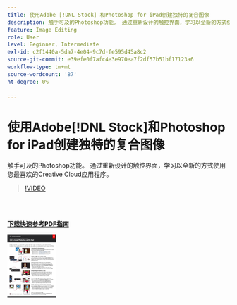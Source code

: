 ```yaml
---
title: 使用Adobe [!DNL Stock] 和Photoshop for iPad创建独特的复合图像
description: 触手可及的Photoshop功能。 通过重新设计的触控界面，学习以全新的方式使用您最喜欢的Creative Cloud应用程序之一
feature: Image Editing
role: User
level: Beginner, Intermediate
exl-id: c2f1440a-5da7-4e04-9c7d-fe595d45a8c2
source-git-commit: e39efe0f7afc4e3e970ea7f2df57b51bf17123a6
workflow-type: tm+mt
source-wordcount: '87'
ht-degree: 0%

---
```


# 使用Adobe[!DNL Stock]和Photoshop for iPad创建独特的复合图像

触手可及的Photoshop功能。 通过重新设计的触控界面，学习以全新的方式使用您最喜欢的Creative Cloud应用程序。

>[!VIDEO](https://video.tv.adobe.com/v/331004?hidetitle=true)

<br> 

[**下载快速参考PDF指南**](../quick-reference/GettoknowPhotoshopontheiPad.pdf)

[![快速参考指南第一页的图像](assets/GettoknowPhotoshopontheiPadPage1.png)](../quick-reference/GettoknowPhotoshopontheiPad.pdf)

